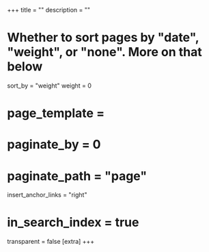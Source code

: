 +++
title = ""
description = ""
# Whether to sort pages by "date", "weight", or "none". More on that below
sort_by = "weight"
weight = 0
# page_template =
# paginate_by = 0
# paginate_path = "page"
insert_anchor_links = "right"
# in_search_index = true
transparent = false
[extra]
+++
